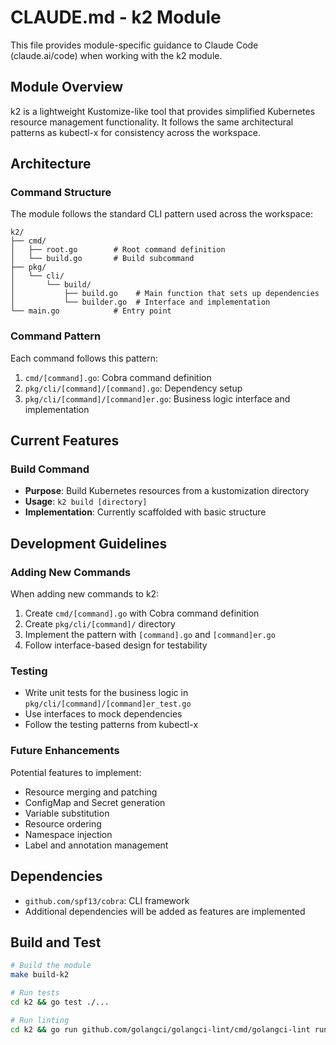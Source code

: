 # CLAUDE.md - k2 Module

This file provides module-specific guidance to Claude Code (claude.ai/code) when working with the k2 module.

## Module Overview

k2 is a lightweight Kustomize-like tool that provides simplified Kubernetes resource management functionality. It follows the same architectural patterns as kubectl-x for consistency across the workspace.

## Architecture

### Command Structure
The module follows the standard CLI pattern used across the workspace:

```
k2/
├── cmd/
│   ├── root.go        # Root command definition
│   └── build.go       # Build subcommand
├── pkg/
│   └── cli/
│       └── build/
│           ├── build.go    # Main function that sets up dependencies
│           └── builder.go  # Interface and implementation
└── main.go            # Entry point
```

### Command Pattern
Each command follows this pattern:
1. `cmd/[command].go`: Cobra command definition
2. `pkg/cli/[command]/[command].go`: Dependency setup
3. `pkg/cli/[command]/[command]er.go`: Business logic interface and implementation

## Current Features

### Build Command
- **Purpose**: Build Kubernetes resources from a kustomization directory
- **Usage**: `k2 build [directory]`
- **Implementation**: Currently scaffolded with basic structure

## Development Guidelines

### Adding New Commands
When adding new commands to k2:
1. Create `cmd/[command].go` with Cobra command definition
2. Create `pkg/cli/[command]/` directory
3. Implement the pattern with `[command].go` and `[command]er.go`
4. Follow interface-based design for testability

### Testing
- Write unit tests for the business logic in `pkg/cli/[command]/[command]er_test.go`
- Use interfaces to mock dependencies
- Follow the testing patterns from kubectl-x

### Future Enhancements
Potential features to implement:
- Resource merging and patching
- ConfigMap and Secret generation
- Variable substitution
- Resource ordering
- Namespace injection
- Label and annotation management

## Dependencies
- `github.com/spf13/cobra`: CLI framework
- Additional dependencies will be added as features are implemented

## Build and Test
```bash
# Build the module
make build-k2

# Run tests
cd k2 && go test ./...

# Run linting
cd k2 && go run github.com/golangci/golangci-lint/cmd/golangci-lint run
```
